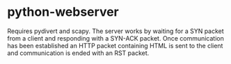 # python-webserver

Requires pydivert and scapy. The server works by waiting for a SYN packet from a client and responding with a SYN-ACK packet. Once communication has been established an HTTP packet containing HTML is sent to the client and communication is ended with an RST packet.
